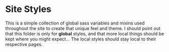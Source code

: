 # Site Styles

This is a simple collection of global sass variables and mixins 
used throughout the site to create that unique feel and theme. I should 
point out that this folder is only for **global** styles, and that more 
local things should be kept where you might expect... The local styles
should stay local to their respective pages.
